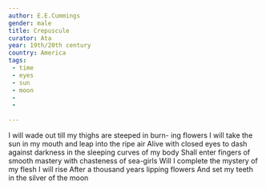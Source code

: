 ```yaml
---
author: E.E.Cummings
gender: male
title: Crepuscule
curator: Ata
year: 19th/20th century
country: America
tags:
 - time
 - eyes
 - sun
 - moon
 - 
 - 
 
---
```


I will wade out
						till my thighs are steeped in burn-
ing flowers
I will take the sun in my mouth
and leap into the ripe air
										Alive
												with closed eyes
to dash against darkness
									in the sleeping curves of my
body
Shall enter fingers of smooth mastery
with chasteness of sea-girls
										Will I complete the mystery
of my flesh
I will rise
			After a thousand years
lipping
flowers
		And set my teeth in the silver of the moon